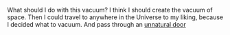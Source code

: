What should I do with this vacuum?
I think I should create the vacuum of space.
Then I could travel to anywhere in the Universe to my liking,
because I decided what to vacuum.
And pass through an [unnatural door](../unnatural_door/unnatural_door.md)